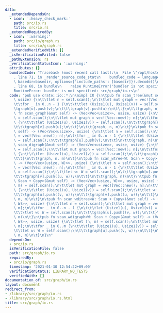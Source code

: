 ```yaml
---
data:
  _extendedDependsOn:
  - icon: ':heavy_check_mark:'
    path: src/io.rs
    title: src/io.rs
  _extendedRequiredBy:
  - icon: ':warning:'
    path: src/io/graph.rs
    title: src/io/graph.rs
  _extendedVerifiedWith: []
  _isVerificationFailed: false
  _pathExtension: rs
  _verificationStatusIcon: ':warning:'
  attributes: {}
  bundledCode: "Traceback (most recent call last):\n  File \"/opt/hostedtoolcache/Python/3.9.1/x64/lib/python3.9/site-packages/onlinejudge_verify/documentation/build.py\"\
    , line 71, in _render_source_code_stat\n    bundled_code = language.bundle(stat.path,\
    \ basedir=basedir, options={'include_paths': [basedir]}).decode()\n  File \"/opt/hostedtoolcache/Python/3.9.1/x64/lib/python3.9/site-packages/onlinejudge_verify/languages/user_defined.py\"\
    , line 68, in bundle\n    raise RuntimeError('bundler is not specified: {}'.format(path.as_posix()))\n\
    RuntimeError: bundler is not specified: src/graph/io.rs\n"
  code: "pub use crate::io::*;\n\nimpl IO {\n\tpub fn scan_tree(&mut self) -> (Vec<Vec<usize>>,\
    \ usize) {\n\t\tlet n = self.scan();\n\t\tlet mut graph = vec![Vec::new(); n];\n\
    \t\tfor _ in 0..n - 1 {\n\t\t\tlet (Usize1(u), Usize1(v)) = self.scan();\n\t\t\
    \tgraph[u].push(v);\n\t\t\tgraph[v].push(u);\n\t\t}\n\t\t(graph, n)\n\t}\n\tpub\
    \ fn scan_graph(&mut self) -> (Vec<Vec<usize>>, usize, usize) {\n\t\tlet (n, m)\
    \ = self.scan();\n\t\tlet mut graph = vec![Vec::new(); n];\n\t\tfor _ in 0..m\
    \ {\n\t\t\tlet (Usize1(u), Usize1(v)) = self.scan();\n\t\t\tgraph[u].push(v);\n\
    \t\t\tgraph[v].push(u);\n\t\t}\n\t\t(graph, n, m)\n\t}\n\tpub fn scan_ditree(&mut\
    \ self) -> (Vec<Vec<usize>>, usize) {\n\t\tlet n = self.scan();\n\t\tlet mut graph\
    \ = vec![Vec::new(); n];\n\t\tfor _ in 0..n - 1 {\n\t\t\tlet (Usize1(u), Usize1(v))\
    \ = self.scan();\n\t\t\tgraph[u].push(v);\n\t\t}\n\t\t(graph, n)\n\t}\n\tpub fn\
    \ scan_digraph(&mut self) -> (Vec<Vec<usize>>, usize, usize) {\n\t\tlet (n, m)\
    \ = self.scan();\n\t\tlet mut graph = vec![Vec::new(); n];\n\t\tfor _ in 0..m\
    \ {\n\t\t\tlet (Usize1(u), Usize1(v)) = self.scan();\n\t\t\tgraph[u].push(v);\n\
    \t\t}\n\t\t(graph, n, m)\n\t}\n\tpub fn scan_wtree<W: Scan + Copy>(&mut self)\
    \ -> (Vec<Vec<(usize, W)>>, usize) {\n\t\tlet n = self.scan();\n\t\tlet mut graph\
    \ = vec![Vec::new(); n];\n\t\tfor _ in 0..n - 1 {\n\t\t\tlet (Usize1(u), Usize1(v))\
    \ = self.scan();\n\t\t\tlet w: W = self.scan();\n\t\t\tgraph[u].push((v, w));\n\
    \t\t\tgraph[v].push((u, w));\n\t\t}\n\t\t(graph, n)\n\t}\n\tpub fn scan_wgraph<W:\
    \ Scan + Copy>(&mut self) -> (Vec<Vec<(usize, W)>>, usize, usize) {\n\t\tlet (n,\
    \ m) = self.scan();\n\t\tlet mut graph = vec![Vec::new(); n];\n\t\tfor _ in 0..m\
    \ {\n\t\t\tlet (Usize1(u), Usize1(v)) = self.scan();\n\t\t\tlet w: W = self.scan();\n\
    \t\t\tgraph[u].push((v, w));\n\t\t\tgraph[v].push((u, w));\n\t\t}\n\t\t(graph,\
    \ n, m)\n\t}\n\tpub fn scan_wditree<W: Scan + Copy>(&mut self) -> (Vec<Vec<(usize,\
    \ W)>>, usize) {\n\t\tlet n = self.scan();\n\t\tlet mut graph = vec![Vec::new();\
    \ n];\n\t\tfor _ in 0..n - 1 {\n\t\t\tlet (Usize1(u), Usize1(v)) = self.scan();\n\
    \t\t\tlet w: W = self.scan();\n\t\t\tgraph[u].push((v, w));\n\t\t}\n\t\t(graph,\
    \ n)\n\t}\n\tpub fn scan_wdigraph<W: Scan + Copy>(&mut self) -> (Vec<Vec<(usize,\
    \ W)>>, usize, usize) {\n\t\tlet (n, m) = self.scan();\n\t\tlet mut graph = vec![Vec::new();\
    \ n];\n\t\tfor _ in 0..m {\n\t\t\tlet (Usize1(u), Usize1(v)) = self.scan();\n\t\
    \t\tlet w: W = self.scan();\n\t\t\tgraph[u].push((v, w));\n\t\t}\n\t\t(graph,\
    \ n, m)\n\t}\n}\n"
  dependsOn:
  - src/io.rs
  isVerificationFile: false
  path: src/graph/io.rs
  requiredBy:
  - src/io/graph.rs
  timestamp: '2021-01-30 12:54:22+09:00'
  verificationStatus: LIBRARY_NO_TESTS
  verifiedWith: []
documentation_of: src/graph/io.rs
layout: document
redirect_from:
- /library/src/graph/io.rs
- /library/src/graph/io.rs.html
title: src/graph/io.rs
---
```

